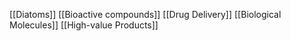 [[Diatoms]]
[[Bioactive compounds]]
[[Drug Delivery]]
[[Biological Molecules]]
[[High-value Products]]
